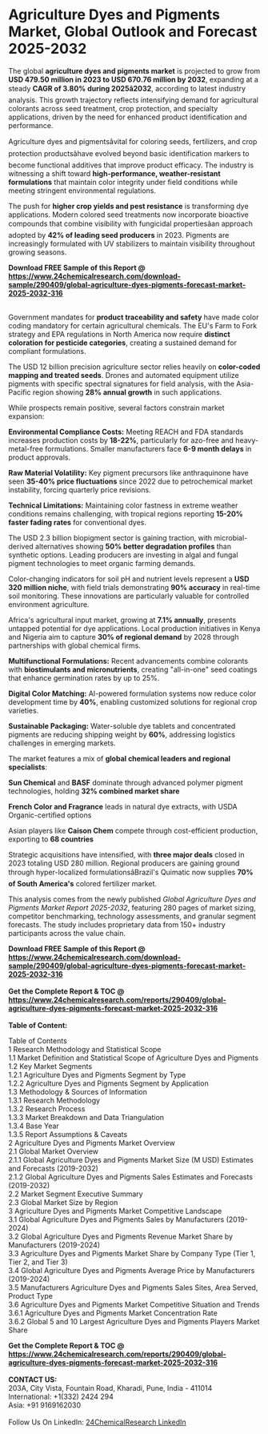 <h1>Agriculture Dyes and Pigments Market, Global Outlook and Forecast 2025-2032</h1><p>The global <strong>agriculture dyes and pigments market</strong> is projected to grow from <strong>USD 479.50 million in 2023 to USD 670.76 million by 2032</strong>, expanding at a steady <strong>CAGR of 3.80% during 2025â2032</strong>, according to latest industry analysis. This growth trajectory reflects intensifying demand for agricultural colorants across seed treatment, crop protection, and specialty applications, driven by the need for enhanced product identification and performance.</p><p>Agriculture dyes and pigmentsâvital for coloring seeds, fertilizers, and crop protection productsâhave evolved beyond basic identification markers to become functional additives that improve product efficacy. The industry is witnessing a shift toward <strong>high-performance, weather-resistant formulations</strong> that maintain color integrity under field conditions while meeting stringent environmental regulations.</p><p>The push for <strong>higher crop yields and pest resistance</strong> is transforming dye applications. Modern colored seed treatments now incorporate bioactive compounds that combine visibility with fungicidal propertiesâan approach adopted by <strong>42% of leading seed producers</strong> in 2023. Pigments are increasingly formulated with UV stabilizers to maintain visibility throughout growing seasons.</p><div><b>Download FREE Sample of this Report @ 
            <a href="https://www.24chemicalresearch.com/download-sample/290409/global-agriculture-dyes-pigments-forecast-market-2025-2032-316">
            https://www.24chemicalresearch.com/download-sample/290409/global-agriculture-dyes-pigments-forecast-market-2025-2032-316</a></b></div><br><p>Government mandates for <strong>product traceability and safety</strong> have made color coding mandatory for certain agricultural chemicals. The EU's Farm to Fork strategy and EPA regulations in North America now require <strong>distinct coloration for pesticide categories</strong>, creating a sustained demand for compliant formulations.</p><p>The USD 12 billion precision agriculture sector relies heavily on <strong>color-coded mapping and treated seeds</strong>. Drones and automated equipment utilize pigments with specific spectral signatures for field analysis, with the Asia-Pacific region showing <strong>28% annual growth</strong> in such applications.</p><p>While prospects remain positive, several factors constrain market expansion:</p><p><strong>Environmental Compliance Costs:</strong> Meeting REACH and FDA standards increases production costs by <strong>18-22%</strong>, particularly for azo-free and heavy-metal-free formulations. Smaller manufacturers face <strong>6-9 month delays</strong> in product approvals.</p><p><strong>Raw Material Volatility:</strong> Key pigment precursors like anthraquinone have seen <strong>35-40% price fluctuations</strong> since 2022 due to petrochemical market instability, forcing quarterly price revisions.</p><p><strong>Technical Limitations:</strong> Maintaining color fastness in extreme weather conditions remains challenging, with tropical regions reporting <strong>15-20% faster fading rates</strong> for conventional dyes.</p><p>The USD 2.3 billion biopigment sector is gaining traction, with microbial-derived alternatives showing <strong>50% better degradation profiles</strong> than synthetic options. Leading producers are investing in algal and fungal pigment technologies to meet organic farming demands.</p><p>Color-changing indicators for soil pH and nutrient levels represent a <strong>USD 320 million niche</strong>, with field trials demonstrating <strong>90% accuracy</strong> in real-time soil monitoring. These innovations are particularly valuable for controlled environment agriculture.</p><p>Africa's agricultural input market, growing at <strong>7.1% annually</strong>, presents untapped potential for dye applications. Local production initiatives in Kenya and Nigeria aim to capture <strong>30% of regional demand</strong> by 2028 through partnerships with global chemical firms.</p><p><strong>Multifunctional Formulations:</strong> Recent advancements combine colorants with <strong>biostimulants and micronutrients</strong>, creating "all-in-one" seed coatings that enhance germination rates by up to 25%.</p><p><strong>Digital Color Matching:</strong> AI-powered formulation systems now reduce color development time by <strong>40%</strong>, enabling customized solutions for regional crop varieties.</p><p><strong>Sustainable Packaging:</strong> Water-soluble dye tablets and concentrated pigments are reducing shipping weight by <strong>60%</strong>, addressing logistics challenges in emerging markets.</p><p>The market features a mix of <strong>global chemical leaders and regional specialists</strong>:</p><p><strong>Sun Chemical</strong> and <strong>BASF</strong> dominate through advanced polymer pigment technologies, holding <strong>32% combined market share</strong></p><p><strong>French Color and Fragrance</strong> leads in natural dye extracts, with USDA Organic-certified options</p><p>Asian players like <strong>Caison Chem</strong> compete through cost-efficient production, exporting to <strong>68 countries</strong></p><p>Strategic acquisitions have intensified, with <strong>three major deals</strong> closed in 2023 totaling USD 280 million. Regional producers are gaining ground through hyper-localized formulationsâBrazil's Quimatic now supplies <strong>70% of South America's</strong> colored fertilizer market.</p><p>This analysis comes from the newly published <em>Global Agriculture Dyes and Pigments Market Report 2025-2032</em>, featuring 280 pages of market sizing, competitor benchmarking, technology assessments, and granular segment forecasts. The study includes proprietary data from 150+ industry participants across the value chain.</p><div><b>Download FREE Sample of this Report @ 
            <a href="https://www.24chemicalresearch.com/download-sample/290409/global-agriculture-dyes-pigments-forecast-market-2025-2032-316">
            https://www.24chemicalresearch.com/download-sample/290409/global-agriculture-dyes-pigments-forecast-market-2025-2032-316</a></b></div><br><div><b>Get the Complete Report & TOC @ 
            <a href="https://www.24chemicalresearch.com/reports/290409/global-agriculture-dyes-pigments-forecast-market-2025-2032-316">
            https://www.24chemicalresearch.com/reports/290409/global-agriculture-dyes-pigments-forecast-market-2025-2032-316</a></b></div><br>
            <b>Table of Content:</b><p>Table of Contents<br />
1 Research Methodology and Statistical Scope<br />
1.1 Market Definition and Statistical Scope of Agriculture Dyes and Pigments<br />
1.2 Key Market Segments<br />
1.2.1 Agriculture Dyes and Pigments Segment by Type<br />
1.2.2 Agriculture Dyes and Pigments Segment by Application<br />
1.3 Methodology & Sources of Information<br />
1.3.1 Research Methodology<br />
1.3.2 Research Process<br />
1.3.3 Market Breakdown and Data Triangulation<br />
1.3.4 Base Year<br />
1.3.5 Report Assumptions & Caveats<br />
2 Agriculture Dyes and Pigments Market Overview<br />
2.1 Global Market Overview<br />
2.1.1 Global Agriculture Dyes and Pigments Market Size (M USD) Estimates and Forecasts (2019-2032)<br />
2.1.2 Global Agriculture Dyes and Pigments Sales Estimates and Forecasts (2019-2032)<br />
2.2 Market Segment Executive Summary<br />
2.3 Global Market Size by Region<br />
3 Agriculture Dyes and Pigments Market Competitive Landscape<br />
3.1 Global Agriculture Dyes and Pigments Sales by Manufacturers (2019-2024)<br />
3.2 Global Agriculture Dyes and Pigments Revenue Market Share by Manufacturers (2019-2024)<br />
3.3 Agriculture Dyes and Pigments Market Share by Company Type (Tier 1, Tier 2, and Tier 3)<br />
3.4 Global Agriculture Dyes and Pigments Average Price by Manufacturers (2019-2024)<br />
3.5 Manufacturers Agriculture Dyes and Pigments Sales Sites, Area Served, Product Type<br />
3.6 Agriculture Dyes and Pigments Market Competitive Situation and Trends<br />
3.6.1 Agriculture Dyes and Pigments Market Concentration Rate<br />
3.6.2 Global 5 and 10 Largest Agriculture Dyes and Pigments Players Market Share </p><div><b>Get the Complete Report & TOC @ 
            <a href="https://www.24chemicalresearch.com/reports/290409/global-agriculture-dyes-pigments-forecast-market-2025-2032-316">
            https://www.24chemicalresearch.com/reports/290409/global-agriculture-dyes-pigments-forecast-market-2025-2032-316</a></b></div><br><b>CONTACT US:</b><br>
            203A, City Vista, Fountain Road, Kharadi, Pune, India - 411014<br>
            International: +1(332) 2424 294<br>
            Asia: +91 9169162030 <br><br>
            Follow Us On LinkedIn: <a href="https://www.linkedin.com/company/24chemicalresearch/">24ChemicalResearch LinkedIn</a>